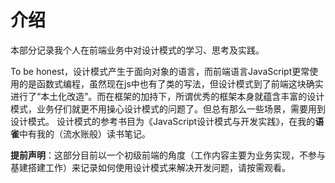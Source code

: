 # 介绍
本部分记录我个人在前端业务中对设计模式的学习、思考及实践。

To be honest，设计模式产生于面向对象的语言，而前端语言JavaScript更常使用的是函数式编程，虽然现在js中也有了类的写法，但设计模式到了前端这块确实进行了“本土化改造”。而在框架的加持下，所谓优秀的框架本身就蕴含丰富的设计模式，业务仔们就更不用操心设计模式的问题了。但总有那么一些场景，需要用到设计模式。
设计模式的参考书目为《JavaScript设计模式与开发实践》，在我的**语雀**中有我的（流水账般）读书笔记。

**提前声明**：这部分目前以一个初级前端的角度（工作内容主要为业务实现，不参与基建搭建工作）来记录如何使用设计模式来解决开发问题，请按需观看。